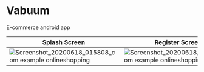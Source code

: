 # Vabuum
E-commerce android app

| Splash Screen  | Register Screen | Login Screen
|  ------------- |  ------------- | -------------
| ![Screenshot_20200618_015808_com example onlineshopping](https://user-images.githubusercontent.com/50178221/84964919-beae3300-b10d-11ea-97ce-b911547f05ac.jpg)  | ![Screenshot_20200618_030603_com example onlineshopping](https://user-images.githubusercontent.com/50178221/84966076-d63aeb00-b110-11ea-95dc-69c2a9f46859.jpg) | ![Screenshot_20200618_030601_com example onlineshopping](https://user-images.githubusercontent.com/50178221/84966139-07b3b680-b111-11ea-9cef-7b5b1d55a2a0.jpg)
 
